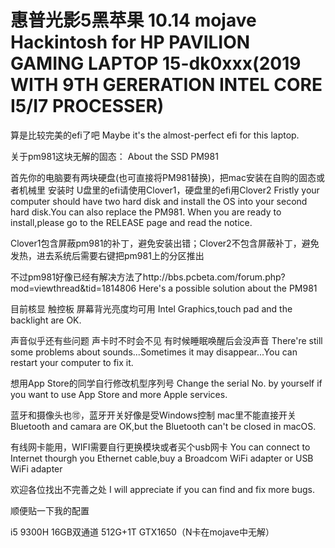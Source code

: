 # 惠普光影5黑苹果 10.14 mojave  Hackintosh for HP PAVILION GAMING LAPTOP 15-dk0xxx(2019 WITH 9TH GERERATION INTEL CORE I5/I7 PROCESSER)
算是比较完美的efi了吧    Maybe it's the almost-perfect efi for this laptop.

关于pm981这块无解的固态：    About the SSD PM981

首先你的电脑要有两块硬盘(也可直接将PM981替换)，把mac安装在自购的固态或者机械里 安装时 U盘里的efi请使用Clover1，硬盘里的efi用Clover2
Fristly your computer should have two hard disk and install the OS into your second hard disk.You can also replace the PM981.
When you are ready to install,please go to the RELEASE page and read the notice.

Clover1包含屏蔽pm981的补丁，避免安装出错；Clover2不包含屏蔽补丁，避免发热，进去系统后需要右键把pm981上的分区推出

不过pm981好像已经有解决方法了http://bbs.pcbeta.com/forum.php?mod=viewthread&tid=1814806  Here's a possible solution about the PM981

目前核显 触控板 屏幕背光亮度均可用  Intel Graphics,touch pad and the backlight are OK.

声音似乎还有些问题 声卡时不时会不见 有时候睡眠唤醒后会没声音  There're still some problems about sounds...Sometimes it may disappear...You can restart your computer to fix it.

想用App Store的同学自行修改机型序列号  Change the serial No. by yourself if you want to use App Store and more Apple services.

蓝牙和摄像头也🉑，蓝牙开关好像是受Windows控制 mac里不能直接开关  Bluetooth and camara are OK,but the Bluetooth can't be closed in macOS.

有线网卡能用，WIFI需要自行更换模块或者买个usb网卡  You can connect to Internet thourgh you Ethernet cable,buy a Broadcom 
WiFi adapter or USB WiFi adapter

欢迎各位找出不完善之处 I will appreciate if you can find and fix more bugs.

顺便贴一下我的配置

i5 9300H  16GB双通道 512G+1T GTX1650（N卡在mojave中无解）
